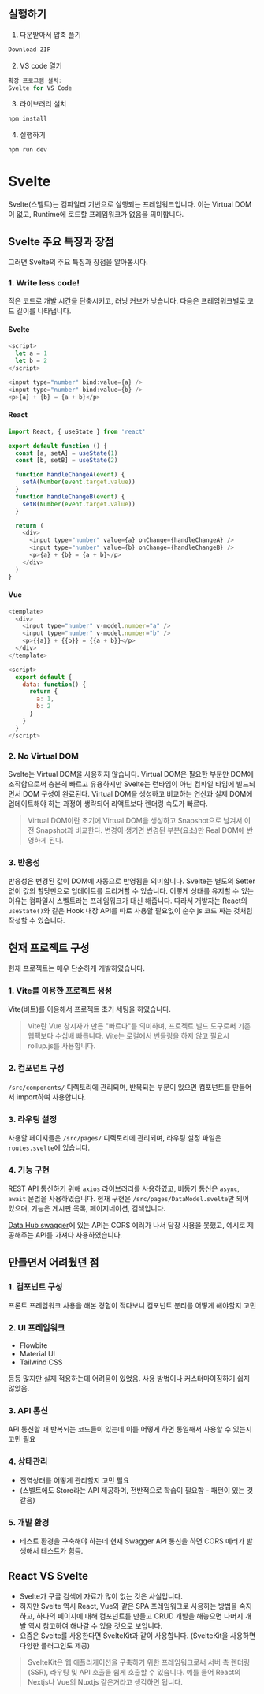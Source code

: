 ## 실행하기

1. 다운받아서 압축 풀기

```javascript
Download ZIP
```

2. VS code 열기

```javascript
확장 프로그램 설치:
Svelte for VS Code
```

3. 라이브러리 설치

```javascript
npm install
```

4. 실행하기

```javascript
npm run dev
```

# Svelte

Svelte(스벨트)는 컴파일러 기반으로 실행되는 프레임워크입니다. 이는 Virtual DOM이 없고, Runtime에 로드할 프레임워크가 없음을 의미합니다.

## Svelte 주요 특징과 장점

그러면 Svelte의 주요 특징과 장점을 알아봅시다.

### 1. Write less code!

적은 코드로 개발 시간을 단축시키고, 러닝 커브가 낮습니다. 다음은 프레임워크별로 코드 길이를 나타냅니다.

#### Svelte

```javascript
<script>
  let a = 1
  let b = 2
</script>

<input type="number" bind:value={a} />
<input type="number" bind:value={b} />
<p>{a} + {b} = {a + b}</p>
```

#### React

```javascript
import React, { useState } from 'react'

export default function () {
  const [a, setA] = useState(1)
  const [b, setB] = useState(2)

  function handleChangeA(event) {
    setA(Number(event.target.value))
  }
  function handleChangeB(event) {
    setB(Number(event.target.value))
  }

  return (
    <div>
      <input type="number" value={a} onChange={handleChangeA} />
      <input type="number" value={b} onChange={handleChangeB} />
      <p>{a} + {b} = {a + b}</p>
    </div>
  )
}
```

#### Vue

```javascript
<template>
  <div>
    <input type="number" v-model.number="a" />
    <input type="number" v-model.number="b" />
    <p>{{a}} + {{b}} = {{a + b}}</p>
  </div>
</template>

<script>
  export default {
    data: function() {
      return {
        a: 1,
        b: 2
      }
    }
  }
</script>
```

### 2. No Virtual DOM

Svelte는 Virtual DOM을 사용하지 않습니다. Virtual DOM은 필요한 부분만 DOM에 조작함으로써 충분히 빠르고 유용하지만 Svelte는 런타임이 아닌 컴파일 타임에 빌드되면서 DOM 구성이 완료된다. Virtual DOM을 생성하고 비교하는 연산과 실제 DOM에 업데이트해야 하는 과정이 생략되어 리액트보다 렌더링 속도가 빠르다.

> Virtual DOM이란 초기에 Virtual DOM을 생성하고 Snapshot으로 남겨서 이전 Snapshot과 비교한다. 변경이 생기면 변경된 부분(요소)만 Real DOM에 반영하게 된다.

### 3. 반응성

반응성은 변경된 값이 DOM에 자동으로 반영됨을 의미합니다. Svelte는 별도의 Setter 없이 값의 할당만으로 업데이트를 트리거할 수 있습니다. 이렇게 상태를 유지할 수 있는 이유는 컴파일시 스벨트라는 프레임워크가 대신 해줍니다. 따라서 개발자는 React의 `useState()`와 같은 Hook 내장 API를 따로 사용할 필요없이 순수 js 코드 짜는 것처럼 작성할 수 있습니다.

## 현재 프로젝트 구성

현재 프로젝트는 매우 단순하게 개발하였습니다.

### 1. Vite를 이용한 프로젝트 생성

Vite(비트)를 이용해서 프로젝트 초기 세팅을 하였습니다.

> Vite란 Vue 창시자가 만든 "빠르다"를 의미하며, 프로젝트 빌드 도구로써 기존 웹팩보다 수십배 빠릅니다. Vite는 로컬에서 번들링을 하지 않고 필요시 rollup.js를 사용합니다.

### 2. 컴포넌트 구성

`/src/components/` 디렉토리에 관리되며, 반복되는 부분이 있으면 컴포넌트를 만들어서 import하여 사용합니다.

### 3. 라우팅 설정

사용할 페이지들은 `/src/pages/` 디렉토리에 관리되며, 라우팅 설정 파일은 `routes.svelte`에 있습니다.

### 4. 기능 구현

REST API 통신하기 위해 `axios` 라이브러리를 사용하였고, 비동기 통신은 `async`, `await` 문법을 사용하였습니다. 현재 구현은 `/src/pages/DataModel.svelte`만 되어 있으며, 기능은 게시판 목록, 페이지네이션, 검색입니다.

[Data Hub swagger](http://222.107.32.38:48083/swagger-ui/index.html)에 있는 API는 CORS 에러가 나서 당장 사용을 못했고, 예시로 제공해주는 API를 가져다 사용하였습니다.

## 만들면서 어려웠던 점

### 1. 컴포넌트 구성

프론트 프레임워크 사용을 해본 경험이 적다보니 컴포넌트 분리를 어떻게 해야할지 고민

### 2. UI 프레임워크

- Flowbite
- Material UI
- Tailwind CSS

등등 많지만 실제 적용하는데 어려움이 있었음. 사용 방법이나 커스터마이징하기 쉽지 않았음.

### 3. API 통신

API 통신할 때 반복되는 코드들이 있는데 이를 어떻게 하면 통일해서 사용할 수 있는지 고민 필요

### 4. 상태관리

- 전역상태를 어떻게 관리할지 고민 필요 
- (스벨트에도 Store라는 API 제공하며, 전반적으로 학습이 필요함 - 패턴이 있는 것 같음)

### 5. 개발 환경

- 테스트 환경을 구축해야 하는데 현재 Swagger API 통신을 하면 CORS 에러가 발생해서 테스트가 힘듬.

## React VS Svelte

- Svelte가 구글 검색에 자료가 많이 없는 것은 사실입니다.
- 하지만 Svelte 역시 React, Vue와 같은 SPA 프레임워크로 사용하는 방법을 숙지하고, 하나의 페이지에 대해 컴포넌트를 만들고 CRUD 개발을 해놓으면 나머지 개발 역시 참고하여 해나갈 수 있을 것으로 보입니다.
- 요즘은 Svelte를 사용한다면 SvelteKit과 같이 사용합니다. (SvelteKit을 사용하면 다양한 플러그인도 제공)

> SvelteKit은 웹 애플리케이션을 구축하기 위한 프레임워크로써 서버 측 렌더링(SSR), 라우팅 및 API 호출을 쉽게 호출할 수 있습니다. 예를 들어 React의 Nextjs나 Vue의 Nuxtjs 같은거라고 생각하면 됩니다.